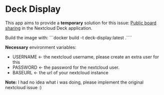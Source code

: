 # Deck Display

This app aims to provide a **temporary** solution for this issue: [Public board sharing](https://github.com/nextcloud/deck/issues/14) in the Nextcloud Deck application.

Build the image with: ```docker build -t deck-display:latest .````

**Necessary** environment variables:

- USERNAME <- the nextcloud username, please create an extra user for this
- PASSWORD <- the password for the nextcloud user.
- BASEURL <- the url of your nextcloud instance

**Note:** I had no idea what i was doing, please implement the original nextcloud issue :)
